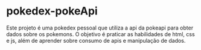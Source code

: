 # pokedex-pokeApi
Este projeto é uma pokedex pessoal que utiliza a api da pokeapi para obter dados sobre os pokemons. O objetivo é praticar as habilidades de html, css e js, além de aprender sobre consumo de apis e manipulação de dados.
